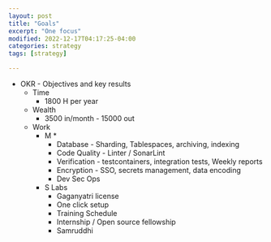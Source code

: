 ```yaml
---
layout: post
title: "Goals"
excerpt: "One focus"
modified: 2022-12-17T04:17:25-04:00
categories: strategy
tags: [strategy]

---
```


* OKR - Objectives and key results
  * Time
    * 1800 H per year
  * Wealth
    * 3500 in/month - 15000 out 
  * Work
    * M *
      * Database - Sharding, Tablespaces, archiving, indexing
      * Code Quality - Linter / SonarLint 
      * Verification - testcontainers, integration tests, Weekly reports
      * Encryption - SSO, secrets management, data encoding
      * Dev Sec Ops
    * S Labs
      * Gaganyatri license
      * One click setup
      * Training Schedule
      * Internship / Open source fellowship
      * Samruddhi
